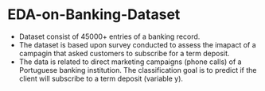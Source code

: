 # EDA-on-Banking-Dataset
- Dataset consist of 45000+ entries of a banking record.
- The dataset is based upon survey conducted to assess the imapact of a campagin that asked customers to subscribe for a term deposit.
- The data is related to direct marketing campaigns (phone calls) of a Portuguese banking institution. The classification goal is to predict if the client will subscribe to a term deposit (variable y).
